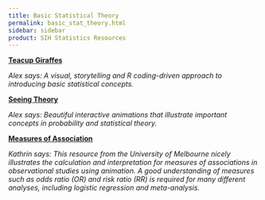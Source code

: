 ```yaml
---
title: Basic Statistical Theory
permalink: basic_stat_theory.html
sidebar: sidebar
product: SIH Statistics Resources
---
```


[**Teacup Giraffes**](https://tinystats.github.io/teacups-giraffes-and-statistics/01_introToR.html)

*Alex says: A visual, storytelling and R coding-driven approach to introducing basic statistical concepts.*

[**Seeing Theory**](https://seeing-theory.brown.edu/)

*Alex says: Beautiful interactive animations that illustrate important concepts in probability and statistical theory.*

[**Measures of Association**](https://shiny.vet.unimelb.edu.au/epi/2x2/)

*Kathrin says: This resource from the University of Melbourne nicely illustrates the calculation and interpretation for measures of associations in observational studies using animation. A good understanding of measures such as odds ratio (OR) and risk ratio (RR) is required for many different analyses, including logistic regression and meta-analysis.*
